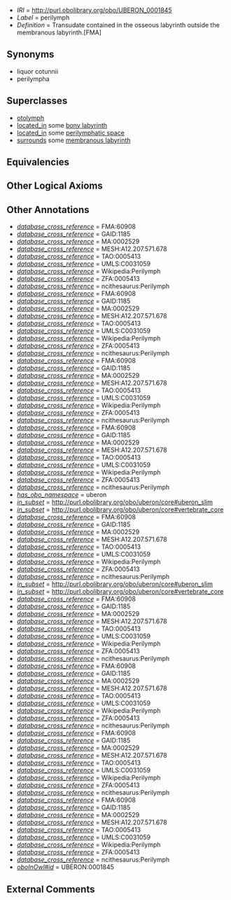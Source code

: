  * *IRI* = http://purl.obolibrary.org/obo/UBERON_0001845
 * *Label* = perilymph
 * *Definition* = Transudate contained in the osseous labyrinth outside the membranous labyrinth.[FMA]

## Synonyms

 * liquor cotunnii
 * perilympha

## Superclasses

 * [otolymph](../../UBERON/86/UBERON_0006586.md)
 * [located_in](../../RO/25/RO_0001025.md) some [bony labyrinth](../../UBERON/39/UBERON_0001839.md)
 * [located_in](../../RO/25/RO_0001025.md) some [perilymphatic space](../../UBERON/78/UBERON_0002278.md)
 * [surrounds](../../RO/21/RO_0002221.md) some [membranous labyrinth](../../UBERON/49/UBERON_0001849.md)

## Equivalencies


## Other Logical Axioms


## Other Annotations

 * *[database_cross_reference](../../ef/oboInOwl#hasDbXref.md)* = FMA:60908
 * *[database_cross_reference](../../ef/oboInOwl#hasDbXref.md)* = GAID:1185
 * *[database_cross_reference](../../ef/oboInOwl#hasDbXref.md)* = MA:0002529
 * *[database_cross_reference](../../ef/oboInOwl#hasDbXref.md)* = MESH:A12.207.571.678
 * *[database_cross_reference](../../ef/oboInOwl#hasDbXref.md)* = TAO:0005413
 * *[database_cross_reference](../../ef/oboInOwl#hasDbXref.md)* = UMLS:C0031059
 * *[database_cross_reference](../../ef/oboInOwl#hasDbXref.md)* = Wikipedia:Perilymph
 * *[database_cross_reference](../../ef/oboInOwl#hasDbXref.md)* = ZFA:0005413
 * *[database_cross_reference](../../ef/oboInOwl#hasDbXref.md)* = ncithesaurus:Perilymph
 * *[database_cross_reference](../../ef/oboInOwl#hasDbXref.md)* = FMA:60908
 * *[database_cross_reference](../../ef/oboInOwl#hasDbXref.md)* = GAID:1185
 * *[database_cross_reference](../../ef/oboInOwl#hasDbXref.md)* = MA:0002529
 * *[database_cross_reference](../../ef/oboInOwl#hasDbXref.md)* = MESH:A12.207.571.678
 * *[database_cross_reference](../../ef/oboInOwl#hasDbXref.md)* = TAO:0005413
 * *[database_cross_reference](../../ef/oboInOwl#hasDbXref.md)* = UMLS:C0031059
 * *[database_cross_reference](../../ef/oboInOwl#hasDbXref.md)* = Wikipedia:Perilymph
 * *[database_cross_reference](../../ef/oboInOwl#hasDbXref.md)* = ZFA:0005413
 * *[database_cross_reference](../../ef/oboInOwl#hasDbXref.md)* = ncithesaurus:Perilymph
 * *[database_cross_reference](../../ef/oboInOwl#hasDbXref.md)* = FMA:60908
 * *[database_cross_reference](../../ef/oboInOwl#hasDbXref.md)* = GAID:1185
 * *[database_cross_reference](../../ef/oboInOwl#hasDbXref.md)* = MA:0002529
 * *[database_cross_reference](../../ef/oboInOwl#hasDbXref.md)* = MESH:A12.207.571.678
 * *[database_cross_reference](../../ef/oboInOwl#hasDbXref.md)* = TAO:0005413
 * *[database_cross_reference](../../ef/oboInOwl#hasDbXref.md)* = UMLS:C0031059
 * *[database_cross_reference](../../ef/oboInOwl#hasDbXref.md)* = Wikipedia:Perilymph
 * *[database_cross_reference](../../ef/oboInOwl#hasDbXref.md)* = ZFA:0005413
 * *[database_cross_reference](../../ef/oboInOwl#hasDbXref.md)* = ncithesaurus:Perilymph
 * *[database_cross_reference](../../ef/oboInOwl#hasDbXref.md)* = FMA:60908
 * *[database_cross_reference](../../ef/oboInOwl#hasDbXref.md)* = GAID:1185
 * *[database_cross_reference](../../ef/oboInOwl#hasDbXref.md)* = MA:0002529
 * *[database_cross_reference](../../ef/oboInOwl#hasDbXref.md)* = MESH:A12.207.571.678
 * *[database_cross_reference](../../ef/oboInOwl#hasDbXref.md)* = TAO:0005413
 * *[database_cross_reference](../../ef/oboInOwl#hasDbXref.md)* = UMLS:C0031059
 * *[database_cross_reference](../../ef/oboInOwl#hasDbXref.md)* = Wikipedia:Perilymph
 * *[database_cross_reference](../../ef/oboInOwl#hasDbXref.md)* = ZFA:0005413
 * *[database_cross_reference](../../ef/oboInOwl#hasDbXref.md)* = ncithesaurus:Perilymph
 * *[has_obo_namespace](../../ce/oboInOwl#hasOBONamespace.md)* = uberon
 * *[in_subset](../../et/oboInOwl#inSubset.md)* = http://purl.obolibrary.org/obo/uberon/core#uberon_slim
 * *[in_subset](../../et/oboInOwl#inSubset.md)* = http://purl.obolibrary.org/obo/uberon/core#vertebrate_core
 * *[database_cross_reference](../../ef/oboInOwl#hasDbXref.md)* = FMA:60908
 * *[database_cross_reference](../../ef/oboInOwl#hasDbXref.md)* = GAID:1185
 * *[database_cross_reference](../../ef/oboInOwl#hasDbXref.md)* = MA:0002529
 * *[database_cross_reference](../../ef/oboInOwl#hasDbXref.md)* = MESH:A12.207.571.678
 * *[database_cross_reference](../../ef/oboInOwl#hasDbXref.md)* = TAO:0005413
 * *[database_cross_reference](../../ef/oboInOwl#hasDbXref.md)* = UMLS:C0031059
 * *[database_cross_reference](../../ef/oboInOwl#hasDbXref.md)* = Wikipedia:Perilymph
 * *[database_cross_reference](../../ef/oboInOwl#hasDbXref.md)* = ZFA:0005413
 * *[database_cross_reference](../../ef/oboInOwl#hasDbXref.md)* = ncithesaurus:Perilymph
 * *[in_subset](../../et/oboInOwl#inSubset.md)* = http://purl.obolibrary.org/obo/uberon/core#uberon_slim
 * *[in_subset](../../et/oboInOwl#inSubset.md)* = http://purl.obolibrary.org/obo/uberon/core#vertebrate_core
 * *[database_cross_reference](../../ef/oboInOwl#hasDbXref.md)* = FMA:60908
 * *[database_cross_reference](../../ef/oboInOwl#hasDbXref.md)* = GAID:1185
 * *[database_cross_reference](../../ef/oboInOwl#hasDbXref.md)* = MA:0002529
 * *[database_cross_reference](../../ef/oboInOwl#hasDbXref.md)* = MESH:A12.207.571.678
 * *[database_cross_reference](../../ef/oboInOwl#hasDbXref.md)* = TAO:0005413
 * *[database_cross_reference](../../ef/oboInOwl#hasDbXref.md)* = UMLS:C0031059
 * *[database_cross_reference](../../ef/oboInOwl#hasDbXref.md)* = Wikipedia:Perilymph
 * *[database_cross_reference](../../ef/oboInOwl#hasDbXref.md)* = ZFA:0005413
 * *[database_cross_reference](../../ef/oboInOwl#hasDbXref.md)* = ncithesaurus:Perilymph
 * *[database_cross_reference](../../ef/oboInOwl#hasDbXref.md)* = FMA:60908
 * *[database_cross_reference](../../ef/oboInOwl#hasDbXref.md)* = GAID:1185
 * *[database_cross_reference](../../ef/oboInOwl#hasDbXref.md)* = MA:0002529
 * *[database_cross_reference](../../ef/oboInOwl#hasDbXref.md)* = MESH:A12.207.571.678
 * *[database_cross_reference](../../ef/oboInOwl#hasDbXref.md)* = TAO:0005413
 * *[database_cross_reference](../../ef/oboInOwl#hasDbXref.md)* = UMLS:C0031059
 * *[database_cross_reference](../../ef/oboInOwl#hasDbXref.md)* = Wikipedia:Perilymph
 * *[database_cross_reference](../../ef/oboInOwl#hasDbXref.md)* = ZFA:0005413
 * *[database_cross_reference](../../ef/oboInOwl#hasDbXref.md)* = ncithesaurus:Perilymph
 * *[database_cross_reference](../../ef/oboInOwl#hasDbXref.md)* = FMA:60908
 * *[database_cross_reference](../../ef/oboInOwl#hasDbXref.md)* = GAID:1185
 * *[database_cross_reference](../../ef/oboInOwl#hasDbXref.md)* = MA:0002529
 * *[database_cross_reference](../../ef/oboInOwl#hasDbXref.md)* = MESH:A12.207.571.678
 * *[database_cross_reference](../../ef/oboInOwl#hasDbXref.md)* = TAO:0005413
 * *[database_cross_reference](../../ef/oboInOwl#hasDbXref.md)* = UMLS:C0031059
 * *[database_cross_reference](../../ef/oboInOwl#hasDbXref.md)* = Wikipedia:Perilymph
 * *[database_cross_reference](../../ef/oboInOwl#hasDbXref.md)* = ZFA:0005413
 * *[database_cross_reference](../../ef/oboInOwl#hasDbXref.md)* = ncithesaurus:Perilymph
 * *[database_cross_reference](../../ef/oboInOwl#hasDbXref.md)* = FMA:60908
 * *[database_cross_reference](../../ef/oboInOwl#hasDbXref.md)* = GAID:1185
 * *[database_cross_reference](../../ef/oboInOwl#hasDbXref.md)* = MA:0002529
 * *[database_cross_reference](../../ef/oboInOwl#hasDbXref.md)* = MESH:A12.207.571.678
 * *[database_cross_reference](../../ef/oboInOwl#hasDbXref.md)* = TAO:0005413
 * *[database_cross_reference](../../ef/oboInOwl#hasDbXref.md)* = UMLS:C0031059
 * *[database_cross_reference](../../ef/oboInOwl#hasDbXref.md)* = Wikipedia:Perilymph
 * *[database_cross_reference](../../ef/oboInOwl#hasDbXref.md)* = ZFA:0005413
 * *[database_cross_reference](../../ef/oboInOwl#hasDbXref.md)* = ncithesaurus:Perilymph
 * *[oboInOwl#id](../../id/oboInOwl#id.md)* = UBERON:0001845

## External Comments

